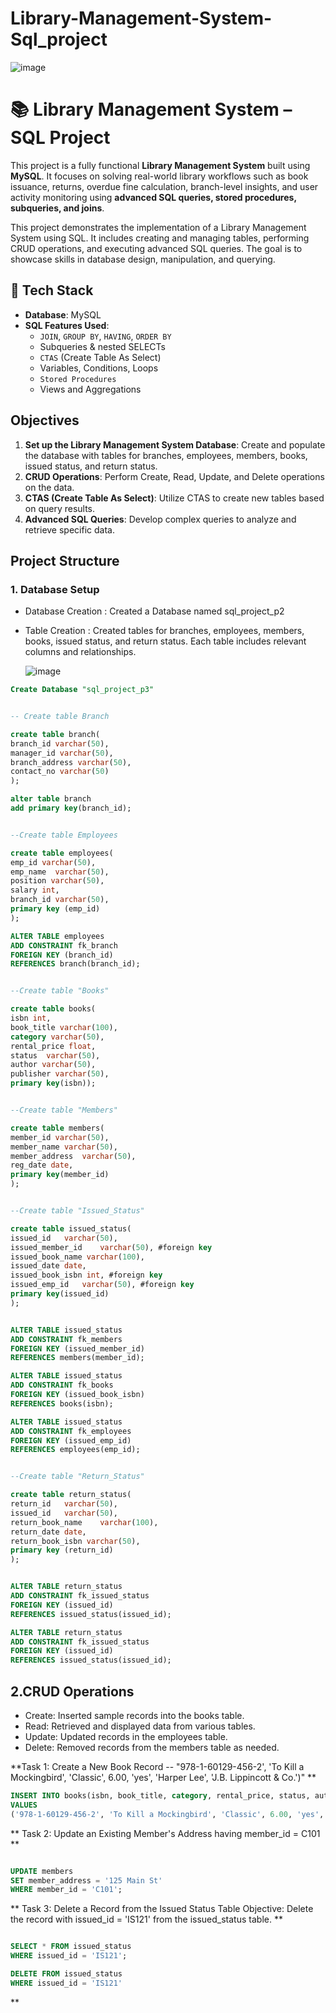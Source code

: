 # Library-Management-System-Sql_project

![image](https://github.com/user-attachments/assets/8dc10c9a-0a00-4f69-9ada-828edfcc0e91)


# 📚 Library Management System – SQL Project

This project is a fully functional **Library Management System** built using **MySQL**. It focuses on solving real-world library workflows such as book issuance, returns, overdue fine calculation, branch-level insights, and user activity monitoring using **advanced SQL queries, stored procedures, subqueries, and joins**.

This project demonstrates the implementation of a Library Management System using SQL. It includes creating and managing tables, performing CRUD operations, and executing advanced SQL queries. The goal is to showcase skills in database design, manipulation, and querying.

## 🧰 Tech Stack

- **Database**: MySQL
- **SQL Features Used**:
  - `JOIN`, `GROUP BY`, `HAVING`, `ORDER BY`
  - Subqueries & nested SELECTs
  - `CTAS` (Create Table As Select)
  - Variables, Conditions, Loops
  - `Stored Procedures`
  - Views and Aggregations

## Objectives

1. **Set up the Library Management System Database**: Create and populate the database with tables for branches, employees, members, books, issued status, and return status.
2. **CRUD Operations**: Perform Create, Read, Update, and Delete operations on the data.
3. **CTAS (Create Table As Select)**: Utilize CTAS to create new tables based on query results.
4. **Advanced SQL Queries**: Develop complex queries to analyze and retrieve specific data.

## Project Structure

### 1. Database Setup

- Database Creation : Created a Database named sql_project_p2
- Table Creation : Created tables for branches, employees, members, books, issued status, and return status. Each table includes relevant columns and relationships.

  ![image](https://github.com/user-attachments/assets/3e0a56a1-dfe1-4702-9c31-4256cc95cb5a)


```sql
Create Database "sql_project_p3"


-- Create table Branch

create table branch(
branch_id varchar(50),
manager_id varchar(50),
branch_address varchar(50),
contact_no varchar(50)
);

alter table branch
add primary key(branch_id);


--Create table Employees

create table employees(
emp_id varchar(50),
emp_name  varchar(50),
position varchar(50),
salary int,
branch_id varchar(50),
primary key (emp_id)
);

ALTER TABLE employees
ADD CONSTRAINT fk_branch
FOREIGN KEY (branch_id)
REFERENCES branch(branch_id);


--Create table "Books"

create table books(
isbn int,
book_title varchar(100),
category varchar(50),
rental_price float,
status  varchar(50),
author varchar(50),
publisher varchar(50),
primary key(isbn));


--Create table "Members"

create table members(
member_id varchar(50),
member_name	varchar(50),
member_address	varchar(50),
reg_date date,
primary key(member_id)
);


--Create table "Issued_Status"

create table issued_status(
issued_id	varchar(50),
issued_member_id	varchar(50), #foreign key
issued_book_name varchar(100),
issued_date date,
issued_book_isbn int, #foreign key
issued_emp_id	varchar(50), #foreign key
primary key(issued_id)
);


ALTER TABLE issued_status
ADD CONSTRAINT fk_members
FOREIGN KEY (issued_member_id)
REFERENCES members(member_id);

ALTER TABLE issued_status
ADD CONSTRAINT fk_books
FOREIGN KEY (issued_book_isbn)
REFERENCES books(isbn);

ALTER TABLE issued_status
ADD CONSTRAINT fk_employees
FOREIGN KEY (issued_emp_id)
REFERENCES employees(emp_id);


--Create table "Return_Status"

create table return_status(
return_id	varchar(50),
issued_id	varchar(50), 
return_book_name	varchar(100),
return_date	date,
return_book_isbn varchar(50),
primary key (return_id)
);


ALTER TABLE return_status
ADD CONSTRAINT fk_issued_status
FOREIGN KEY (issued_id)
REFERENCES issued_status(issued_id);

ALTER TABLE return_status
ADD CONSTRAINT fk_issued_status
FOREIGN KEY (issued_id)
REFERENCES issued_status(issued_id);


```

## 2.CRUD Operations
- Create: Inserted sample records into the books table.
- Read: Retrieved and displayed data from various tables.
- Update: Updated records in the employees table.
- Delete: Removed records from the members table as needed.


**Task 1: Create a New Book Record -- "978-1-60129-456-2', 'To Kill a Mockingbird', 'Classic', 6.00, 'yes', 'Harper Lee', 'J.B. Lippincott & Co.')" **

```sql
INSERT INTO books(isbn, book_title, category, rental_price, status, author, publisher)
VALUES
('978-1-60129-456-2', 'To Kill a Mockingbird', 'Classic', 6.00, 'yes', 'Harper Lee', 'J.B. Lippincott & Co.');
```

** Task 2:  Update an Existing Member's Address
having member_id = C101 **

```sql

UPDATE members
SET member_address = '125 Main St'
WHERE member_id = 'C101';

```

** Task 3: Delete a Record from the Issued Status Table 
Objective: Delete the record with issued_id = 'IS121' from the issued_status table. **

```sql

SELECT * FROM issued_status
WHERE issued_id = 'IS121';

DELETE FROM issued_status
WHERE issued_id = 'IS121'

```

**
